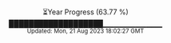 <p align="center">
⏳Year Progress (63.77 %) <br>
███████████████████▁▁▁▁▁▁▁▁▁▁▁ <br>
<sub>Updated: Mon, 21 Aug 2023 18:02:27 GMT</sub>
</p>

